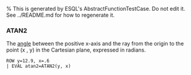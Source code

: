 % This is generated by ESQL's AbstractFunctionTestCase. Do not edit it. See ../README.md for how to regenerate it.

### ATAN2
The [angle](https://en.wikipedia.org/wiki/Atan2) between the positive x-axis and the ray from the
origin to the point (x , y) in the Cartesian plane, expressed in radians.

```esql
ROW y=12.9, x=.6
| EVAL atan2=ATAN2(y, x)
```

